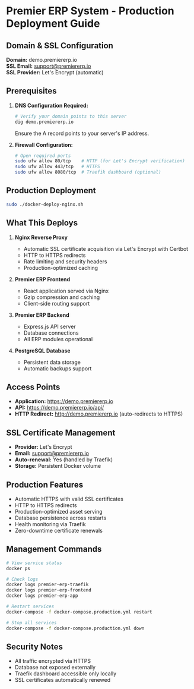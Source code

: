 # Premier ERP System - Production Deployment Guide

## Domain & SSL Configuration

**Domain:** demo.premiererp.io  
**SSL Email:** support@premiererp.io  
**SSL Provider:** Let's Encrypt (automatic)

## Prerequisites

1. **DNS Configuration Required:**
   ```bash
   # Verify your domain points to this server
   dig demo.premiererp.io
   ```
   Ensure the A record points to your server's IP address.

2. **Firewall Configuration:**
   ```bash
   # Open required ports
   sudo ufw allow 80/tcp    # HTTP (for Let's Encrypt verification)
   sudo ufw allow 443/tcp   # HTTPS
   sudo ufw allow 8080/tcp  # Traefik dashboard (optional)
   ```

## Production Deployment

```bash
sudo ./docker-deploy-nginx.sh
```

## What This Deploys

1. **Nginx Reverse Proxy**
   - Automatic SSL certificate acquisition via Let's Encrypt with Certbot
   - HTTP to HTTPS redirects
   - Rate limiting and security headers
   - Production-optimized caching

2. **Premier ERP Frontend**
   - React application served via Nginx
   - Gzip compression and caching
   - Client-side routing support

3. **Premier ERP Backend**
   - Express.js API server
   - Database connections
   - All ERP modules operational

4. **PostgreSQL Database**
   - Persistent data storage
   - Automatic backups support

## Access Points

- **Application:** https://demo.premiererp.io
- **API:** https://demo.premiererp.io/api/
- **HTTP Redirect:** http://demo.premiererp.io (auto-redirects to HTTPS)

## SSL Certificate Management

- **Provider:** Let's Encrypt
- **Email:** support@premiererp.io
- **Auto-renewal:** Yes (handled by Traefik)
- **Storage:** Persistent Docker volume

## Production Features

- Automatic HTTPS with valid SSL certificates
- HTTP to HTTPS redirects
- Production-optimized asset serving
- Database persistence across restarts
- Health monitoring via Traefik
- Zero-downtime certificate renewals

## Management Commands

```bash
# View service status
docker ps

# Check logs
docker logs premier-erp-traefik
docker logs premier-erp-frontend
docker logs premier-erp-app

# Restart services
docker-compose -f docker-compose.production.yml restart

# Stop all services
docker-compose -f docker-compose.production.yml down
```

## Security Notes

- All traffic encrypted via HTTPS
- Database not exposed externally
- Traefik dashboard accessible only locally
- SSL certificates automatically renewed